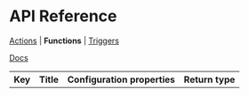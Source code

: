 <title>API Functions</title>

# API Reference
[Actions](./api-actions.html) | **Functions** | [Triggers](./api-triggers.html)

[Docs](./)

<table>
  <tr>
    <th>Key</th>
    <th>Title</th>
    <th>Configuration properties</th>
    <th>Return type</th>
  </tr>
</table>

<script type="module" src="../scripts/docs.js"></script>
<script type="text/plain" id="script-to-run">
  docs_fetchWithCache('../functions.json').then(res => res.json()).then(res => {
    if (res.status !== 'success') {
      console.log('Non success response received from Modd.io API: %o', res);
      alert('Non-success response received from Modd.io API. Check console for details.');
      return;
    }
    const table = document.querySelector('table');
    for (const func of res.message) {
      if (func.data.type === 'function') {
        const row = table.insertRow();
        row.insertCell().textContent = func.key;
        row.insertCell().textContent = func.title;
        row.insertCell().textContent = `{ ${func.data.fragments.filter(frag => frag.type === 'variable').map(frag => `${frag.field}: ${frag.extraData?.dataType || frag.dataType}`).join(', ')} }`;
        row.insertCell().textContent = func.data.category;
      }
    }
  }).catch(err => {
    console.error(err);
    alert('An error occured while fetching Modd.io API. Check console for details.');
  });
</script>